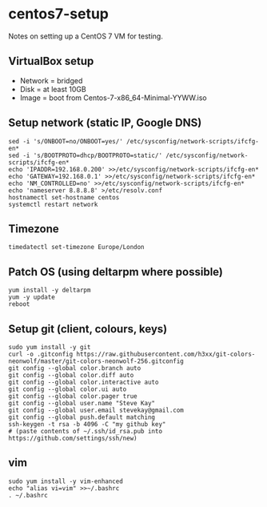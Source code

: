 # centos7-setup

Notes on setting up a CentOS 7 VM for testing.

## VirtualBox setup

* Network = bridged
* Disk = at least 10GB
* Image = boot from Centos-7-x86_64-Minimal-YYWW.iso

## Setup network (static IP, Google DNS)
    sed -i 's/ONBOOT=no/ONBOOT=yes/' /etc/sysconfig/network-scripts/ifcfg-en*
    sed -i 's/BOOTPROTO=dhcp/BOOTPROTO=static/' /etc/sysconfig/network-scripts/ifcfg-en*
    echo 'IPADDR=192.168.0.200' >>/etc/sysconfig/network-scripts/ifcfg-en*
    echo 'GATEWAY=192.168.0.1' >>/etc/sysconfig/network-scripts/ifcfg-en*
    echo 'NM_CONTROLLED=no' >>/etc/sysconfig/network-scripts/ifcfg-en*
    echo 'nameserver 8.8.8.8' >/etc/resolv.conf
    hostnamectl set-hostname centos
    systemctl restart network

## Timezone
    timedatectl set-timezone Europe/London

## Patch OS (using deltarpm where possible)
    yum install -y deltarpm
    yum -y update
    reboot

## Setup git (client, colours, keys)
    sudo yum install -y git
    curl -o .gitconfig https://raw.githubusercontent.com/h3xx/git-colors-neonwolf/master/git-colors-neonwolf-256.gitconfig
    git config --global color.branch auto
    git config --global color.diff auto
    git config --global color.interactive auto
    git config --global color.ui auto
    git config --global color.pager true
    git config --global user.name "Steve Kay"
    git config --global user.email stevekay@gmail.com
    git config --global push.default matching
    ssh-keygen -t rsa -b 4096 -C "my github key"
    # (paste contents of ~/.ssh/id_rsa.pub into https://github.com/settings/ssh/new)

## vim 
    sudo yum install -y vim-enhanced
    echo "alias vi=vim" >>~/.bashrc
    . ~/.bashrc
    
    
